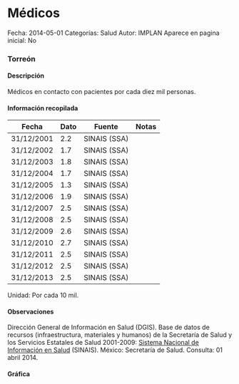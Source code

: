 Médicos
=====

Fecha: 2014-05-01
Categorías: Salud
Autor: IMPLAN
Aparece en pagina inicial: No

### Torreón

#### Descripción

Médicos en contacto con pacientes por cada diez mil personas.

<!-- break -->

#### Información recopilada

<table class="table table-hover table-bordered matriz">
  <thead>
    <tr><th>Fecha</th><th>Dato</th><th>Fuente</th><th>Notas</th></tr>
  </thead>
  <tbody>
    <tr><td class="centrado">31/12/2001</td><td class="derecha">2.2</td><td>SINAIS (SSA)</td><td></td></tr>
    <tr><td class="centrado">31/12/2002</td><td class="derecha">1.7</td><td>SINAIS (SSA)</td><td></td></tr>
    <tr><td class="centrado">31/12/2003</td><td class="derecha">1.8</td><td>SINAIS (SSA)</td><td></td></tr>
    <tr><td class="centrado">31/12/2004</td><td class="derecha">1.7</td><td>SINAIS (SSA)</td><td></td></tr>
    <tr><td class="centrado">31/12/2005</td><td class="derecha">1.3</td><td>SINAIS (SSA)</td><td></td></tr>
    <tr><td class="centrado">31/12/2006</td><td class="derecha">1.9</td><td>SINAIS (SSA)</td><td></td></tr>
    <tr><td class="centrado">31/12/2007</td><td class="derecha">2.5</td><td>SINAIS (SSA)</td><td></td></tr>
    <tr><td class="centrado">31/12/2008</td><td class="derecha">2.5</td><td>SINAIS (SSA)</td><td></td></tr>
    <tr><td class="centrado">31/12/2009</td><td class="derecha">2.6</td><td>SINAIS (SSA)</td><td></td></tr>
    <tr><td class="centrado">31/12/2010</td><td class="derecha">2.7</td><td>SINAIS (SSA)</td><td></td></tr>
    <tr><td class="centrado">31/12/2011</td><td class="derecha">2.5</td><td>SINAIS (SSA)</td><td></td></tr>
    <tr><td class="centrado">31/12/2012</td><td class="derecha">2.5</td><td>SINAIS (SSA)</td><td></td></tr>
    <tr><td class="centrado">31/12/2013</td><td class="derecha">2.5</td><td>SINAIS (SSA)</td><td></td></tr>
  </tbody>
</table>

Unidad: Por cada 10 mil.

#### Observaciones

Dirección General de Información en Salud (DGIS). Base de datos de recursos (infraestructura, materiales y humanos) de la Secretaría de Salud y los Servicios Estatales de Salud 2001-2009: [Sistema Nacional de Información en Salud](http://www.sinais.salud.gob.mx) (SINAIS). México: Secretaría de Salud. Consulta: 01 abril 2014.

#### Gráfica

<div id="Morrisbfqhukzr" class="grafica"></div>
  <script>
  new Morris.Line({
    element: 'Morrisbfqhukzr',
    data: [
      { fecha: '2001-12-31', dato: 2.2000 },
      { fecha: '2002-12-31', dato: 1.7000 },
      { fecha: '2003-12-31', dato: 1.8000 },
      { fecha: '2004-12-31', dato: 1.7000 },
      { fecha: '2005-12-31', dato: 1.3000 },
      { fecha: '2006-12-31', dato: 1.9000 },
      { fecha: '2007-12-31', dato: 2.5000 },
      { fecha: '2008-12-31', dato: 2.5000 },
      { fecha: '2009-12-31', dato: 2.6000 },
      { fecha: '2010-12-31', dato: 2.7000 },
      { fecha: '2011-12-31', dato: 2.5000 },
      { fecha: '2012-12-31', dato: 2.5000 },
      { fecha: '2013-12-31', dato: 2.5000 }
    ],
    xkey: 'fecha',
    ykeys: ['dato'],
    labels: ['Dato'],
    lineColors: ['#FF5B02'],
    xLabelFormat: function(d) {
      return d.getDate()+'/'+(d.getMonth()+1)+'/'+d.getFullYear();
    },
    dateFormat: function (ts) {
      var d = new Date(ts);
      return d.getDate() + '/' + (d.getMonth() + 1) + '/' + d.getFullYear();
    }
  });
  </script>
